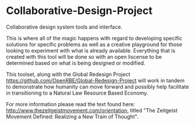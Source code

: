 Collaborative-Design-Project
============================

Collaborative design system tools and interface.

This is where all of the magic happens with regard to developing specific solutions for specific problems as well as a creative playground for those looking to experiment with what is already available. Everything that is created with this tool will be done so with an open liscense to be determined based on what is being designed or modified.

This toolset, along with the Global Redesign Project https://github.com/OpenRBE/Global-Redesign-Project will work in tandem to demonstrate how humanity can move forward and possibly help facilitate in transitioning to a Natural Law Resource Based Economy.

For more information please read the text found here: http://www.thezeitgeistmovement.com/orientation, titled "The Zeitgeist Movement Defined: Realizing a New Train of Thought".
